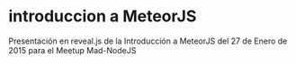 # introduccion a MeteorJS

Presentación en reveal.js de la Introducción a MeteorJS del 27 de Enero de 2015 para el Meetup Mad-NodeJS
